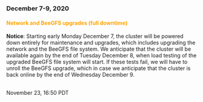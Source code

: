 ### December 7-9, 2020

#### <span style="color: orange;">Network and BeeGFS upgrades (full downtime)</span>

**Notice**: Starting early Monday December 7, the cluster will be powered down
entirely for maintenance and upgrades, which includes upgrading the network
and the BeeGFS file system.  We anticipate that the cluster will be available
again by the end of Tuesday December 8, when  load testing of the upgraded
BeeGFS file system will start.  If these tests fail, we will have to unroll
the BeeGFS upgrade, which in case we anticipate that the cluster is back
online by the end of Wednesday December 9.

<br><span class="timestamp">November 23, 16:50 PDT</span>

